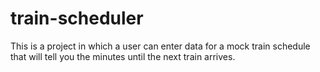 # train-scheduler
This is a project in which a user can enter data for a mock train schedule that will tell you the minutes until the next train arrives.
